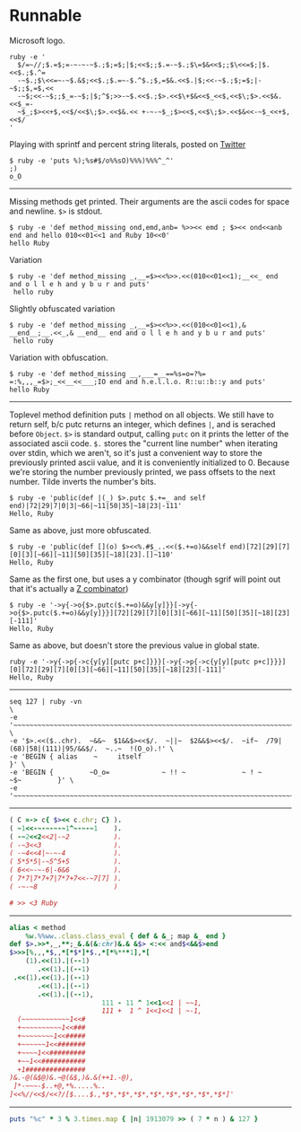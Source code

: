 Runnable
========

Microsoft logo.

```
ruby -e '
  $/=~//;$.=$;=-~-~-~$.;$;=$;|$;<<$;;$.=-~$.;$\=$&<<$;;$\<<=$;|$.<<$.;$.^=
  -~$.;$\<<=~-~$.&$;<<$.;$.=~-$.^$.;$,=$&.<<$.|$;<<-~$.;$;=$;|-~$;;$,=$,<<
  -~$;<<-~$;;$_=-~$;|$;^$;>>-~$.<<$.;$>.<<$\+$&<<$_<<$,<<$\;$>.<<$&.<<$_=-
  ~$_;$><<+$,<<$/<<$\;$>.<<$&.<< +-~-~$_;$><<$,<<$\;$>.<<$&<<-~$_<<+$,<<$/
'
```

Playing with sprintf and percent string literals, posted on [Twitter](https://twitter.com/josh_cheek/status/658032347887996928)

```
$ ruby -e 'puts %);%s#$/o%%sO)%%%)%%%^_^'
;)
o_O
```

-----

Missing methods get printed. Their arguments are the ascii codes for space and newline. `$>` is stdout.

```
$ ruby -e 'def method_missing ond,emd,anb= %>><< emd ; $><< ond<<anb end and hello 010<<01<<1 and Ruby 10<<0'
hello Ruby
```

Variation

```
$ ruby -e 'def method_missing _,__=$><<%>>.<<(010<<01<<1);__<<_ end and o l l e h and y b u r and puts'
 hello ruby
```

Slightly obfuscated variation

```
$ ruby -e 'def method_missing _,__=$><<%>>.<<(010<<01<<1),& __end__;__.<<_,& __end__ end and o l l e h and y b u r and puts'
 hello ruby
```

Variation with obfuscation.

```
$ ruby -e 'def method_missing __,___=__==%s=o=?%= =:%,,,_=$>;_<<__<<___;IO end and h.e.l.l.o. R::u::b::y and puts'
hello Ruby
```

-----

Toplevel method definition puts `|` method on all objects.
We still have to return self, b/c putc returns an integer, which defines `|`, and is serached before `Object`.
`$>` is standard output, calling `putc` on it prints the letter of the associated ascii code.
`$.` stores the "current line number" when iterating over stdin,
which we aren't, so it's just a convenient way to store the previously printed ascii value, and it is conveniently initialized to 0.
Because we're storing the number previously printed, we pass offsets to the next number.
Tilde inverts the number's bits.

```
$ ruby -e 'public(def |(_) $>.putc $.+=_ and self end)|72|29|7|0|3|~66|~11|50|35|~18|23|-111'
Hello, Ruby
```

Same as above, just more obfuscated.

```
$ ruby -e 'public(def [](o) $><<%.#$_..<<($.+=o)&&self end)[72][29][7][0][3][~66][~11][50][35][~18][23].[]~110'
Hello, Ruby
```

Same as the first one, but uses a y combinator (though sgrif will point out that it's actually a [Z combinator](https://en.wikipedia.org/wiki/Fixed-point_combinator#Strict_fixed_point_combinator))

```
$ ruby -e '->y{->o{$>.putc($.+=o)&&y[y]}}[->y{->o{$>.putc($.+=o)&&y[y]}}][72][29][7][0][3][~66][~11][50][35][~18][23][-111]'
Hello, Ruby
```

Same as above, but doesn't store the previous value in global state.

```
ruby -e '->y{->p{->c{y[y][putc p+c]}}}[->y{->p{->c{y[y][putc p+c]}}}][0][72][29][7][0][3][~66][~11][50][35][~18][23][-111]'
Hello, Ruby
```

-----

```
seq 127 | ruby -vn                                                                                          \
-e '~~~~~~~~~~~~~~~~~~~~~~~~~~~~~~~~~~~~~~~~~~~~~~~~~~~~~~~~~~~~~~~~~~~~~~~~~~~~~~~~~~~~~~~~~~~~~~~~~~~~$~' \
-e '$>.<<($..chr).  ~&&~  $1&&$><<$/.  ~||~  $2&&$><<$/.  ~if~  /79|(68)|58|(111)|95/&&$/.  ~..~  !(O_o).!' \
-e 'BEGIN { alias    ~     itself                                                                        }' \
-e 'BEGIN {         ~O_o=             ~ !! ~              ~ ! ~                              ~$~         }' \
-e '~~~~~~~~~~~~~~~~~~~~~~~~~~~~~~~~~~~~~~~~~~~~~~~~~~~~~~~~~~~~~~~~~~~~~~~~~~~~~~~~~~~~~~~~~~~~~~~~~~~~$~'
```

-----


```ruby
( C =-> c{ $><< c.chr; C} ).
( ~1<<-~-~-~-~1^~-~-~1    ).
( -~2<<2<<2|-~2           ).
( -~3<<3                  ).
( -~4<<4|~-~-4            ).
( 5*5*5|-~5^5+5           ).
( 6<<~-~-6|-6&6           ).
( 7*7|7*7+7|7*7+7<<-~7[7] ).
( -~-~8                   )

# >> <3 Ruby
```

-----

```ruby
alias < method
    %w.%%ww..class.class_eval { def & &_; map &_ end }
def $>.>>*,_,**;_&.&(&:chr)&.& &$> <:<< and$<&&$>end
$>>>[%,,,*$,,*[*$*]*$.,*[*%***1],*[
    (1).<<(1).|(--1)
       .<<(1).|(--1)
 .<<(1).<<(1).|(--1)
       .<<(1).|(--1)
       .<<(1).|(--1),
                       111 - 11 ^ 1<<1<<1 | ~~1,
                       111 +  1 ^ 1<<1<<1 | ~-1,
  (~~~~~~~~~~~~1<<#
  +~~~~~~~~~~1<<###
  +~~~~~~~~1<<#####
  +~~~~~~1<<#######
  +~~~~1<<#########
  +~~1<<###########
  +1###############
)&.-@(&$@)&.~@(&$,)&.&(++1.-@),
 ]*-~~~-$..+@,*%.....%..
]<<%//<<$/<<?/[$....$.,*$*,*$*,*$*,*$*,*$*,*$*,*$*,*$*]'
```

---

```ruby
puts "%c" * 3 % 3.times.map { |n| 1913079 >> ( 7 * n ) & 127 }
```
